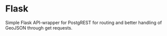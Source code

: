 # Flask
Simple Flask API-wrapper for PostgREST for routing and better handling of GeoJSON through get requests.

